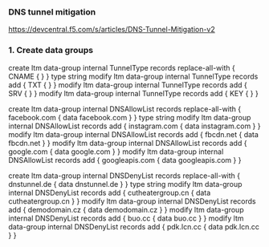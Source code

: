 ### DNS tunnel mitigation 
https://devcentral.f5.com/s/articles/DNS-Tunnel-Mitigation-v2

### 1. Create data groups
create ltm data-group internal TunnelType records replace-all-with { CNAME { } } type string
modify ltm data-group internal TunnelType records add { TXT { } }
modify ltm data-group internal TunnelType records add { SRV { } }
modify ltm data-group internal TunnelType records add { KEY { } }

create ltm data-group internal DNSAllowList records replace-all-with { facebook.com { data facebook.com } } type string
modify ltm data-group internal DNSAllowList records add { instagram.com { data instagram.com } }
modify ltm data-group internal DNSAllowList records add { fbcdn.net { data fbcdn.net } }
modify ltm data-group internal DNSAllowList records add { google.com { data google.com } }
modify ltm data-group internal DNSAllowList records add { googleapis.com { data googleapis.com } }

create ltm data-group internal DNSDenyList records replace-all-with { dnstunnel.de { data dnstunnel.de } } type string
modify ltm data-group internal DNSDenyList records add { cutheatergroup.cn { data cutheatergroup.cn } }
modify ltm data-group internal DNSDenyList records add { demodomain.cz { data demodomain.cz } }
modify ltm data-group internal DNSDenyList records add { buo.cc { data buo.cc } }
modify ltm data-group internal DNSDenyList records add { pdk.lcn.cc { data pdk.lcn.cc } }